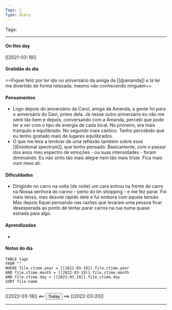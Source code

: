 ```yaml
---
Tags: 📝
Type: diary
---
```


Tags:  

---
#### On this day

[[2021-03-19]]

#### Gratidão do dia
==Fiquei feliz por ter ido no aniversário da amiga da [[@amanda]] e lá ter me divertido de forma relaxada, mesmo não conhecendo ninguém==

#### Pensamentos
- Logo depois do  aniversário da Carol, amiga da Amanda, a gente foi para o aniversário do Davi, primo dela. Já nesse outro aniversário eu não me senti tão bem e depois, conversando com a Amanda, percebi que pode ter a ver com o tipo de energia de cada local. No primeiro, era mais tranquilo e equilibrado. No segundo mais caótico. Tenho percebido que eu tenho gostado mais de lugares equilibrados.
- O que me leva a lembrar de uma reflexão também sobre esse [[Emotional spectrum]], que tenho pensado. Basicamente, com o passar dos anos meu espectro de emoções - ou suas intensidades - foram diminuindo. Eu não sinto tão mais alegre nem tão mais triste. Fica mais num meio ali.

#### Dificuldades
- Dirigindo no carro na volta (de noite) um cara entrou na frente do carro na Nossa senhora do carmo - perto do bh shopping - e me fez parar. Foi meio tenso, mas desviei rápido dele e fui embora com aquela tensão. Mas depois fiquei pensando nas razões que levaram uma pessoa ficar desesperada ao ponto de tentar parar carros na rua numa quase estrada para algo.

#### Aprendizados
- 

#### Notas do dia
```dataview
TABLE tags
FROM ""
WHERE file.ctime.year = [[2022-03-19]].file.ctime.year
AND file.ctime.month = [[2022-03-19]].file.ctime.month
AND file.ctime.day = [[2022-03-19]].file.ctime.day
SORT file.name
```

---

[[2022-03-18]] <== <button class="date_button_today">Today</button> ==> [[2022-03-20]]

---



